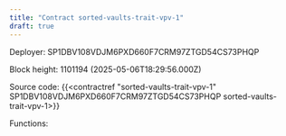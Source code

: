 ```yaml
---
title: "Contract sorted-vaults-trait-vpv-1"
draft: true
---
```

Deployer: SP1DBV108VDJM6PXD660F7CRM97ZTGD54CS73PHQP


 



Block height: 1101194 (2025-05-06T18:29:56.000Z)

Source code: {{<contractref "sorted-vaults-trait-vpv-1" SP1DBV108VDJM6PXD660F7CRM97ZTGD54CS73PHQP sorted-vaults-trait-vpv-1>}}

Functions:


